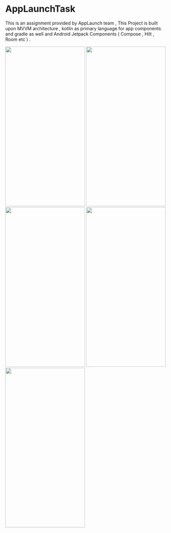 <h1>AppLaunchTask</h1>
<P>This is an assignment provided by AppLaunch team , This Project is built upon MVVM architecture , kotlin as primary language for app components and gradle as well and Android Jetpack Components ( Compose , Hilt , Room etc ) . </P>
<img src="https://github.com/user-attachments/assets/a4f32df8-d0a1-4116-a1a5-d435dd8f36ea" width=250 height=500>
<img src="https://github.com/user-attachments/assets/149c9d8a-7241-4b6f-9837-bd071897fb41" width=250 height=500>
<img src="https://github.com/user-attachments/assets/e333048a-81d4-429b-9a5c-54f686bce743" width=250 height=500>
<img src="https://github.com/user-attachments/assets/88bab00c-7943-4b58-83d1-f01cd7b747b2" width=250 height=500>
<img src="https://github.com/user-attachments/assets/78cad1dc-2bcd-4b78-a107-35d78689ed77" width=250 height=500>

